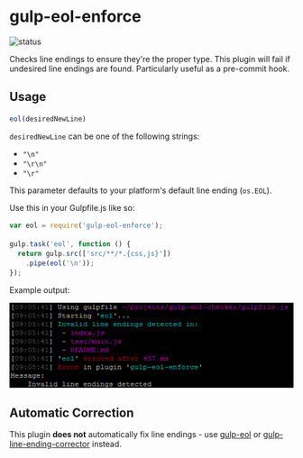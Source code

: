 # gulp-eol-enforce

![status](https://secure.travis-ci.org/colinodell/gulp-eol-enforce.svg?branch=master)

Checks line endings to ensure they're the proper type.  This plugin will fail if undesired line endings are found.  Particularly useful as a pre-commit hook.

## Usage

```js
eol(desiredNewLine)
```

`desiredNewLine` can be one of the following strings:

 - `"\n"`
 - `"\r\n"`
 - `"\r"`

This parameter defaults to your platform's default line ending (`os.EOL`).

Use this in your Gulpfile.js like so:

```js
var eol = require('gulp-eol-enforce');

gulp.task('eol', function () {
  return gulp.src(['src/**/*.{css,js}'])
    .pipe(eol('\n'));
});
```

Example output:

![](example.png)

## Automatic Correction

This plugin **does not** automatically fix line endings - use [gulp-eol](https://www.npmjs.com/package/gulp-eol) or [gulp-line-ending-corrector](https://www.npmjs.com/package/gulp-line-ending-corrector) instead.
